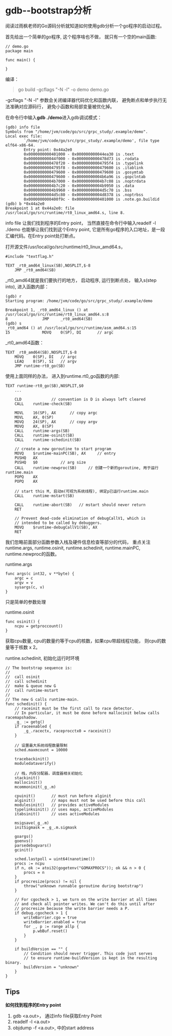 # gdb--bootstrap分析

阅读过雨枫老师的Go源码分析就知道如何使用gdb分析一个go程序的启动过程。

首先给出一个简单的go程序, 这个程序啥也不做， 就只有一个空的main函数:

```golang
// demo.go
package main

func main() {
    
}
```

编译：

> go build -gcflags "-N -l" -o demo demo.go

-gcflags "-N -l" 参数会关闭编译器代码优化和函数内联， 避免断点和单步执行无法准确对应源码行， 避免小函数和局部变量被优化掉。

在命令行中输入**gdb ./demo**进入gdb调试模式：

```
(gdb) info file
Symbols from "/home/jvm/code/go/src/grpc_study/.example/demo".
Local exec file:
        `/home/jvm/code/go/src/grpc_study/.example/demo', file type elf64-x86-64.
        Entry point: 0x44a2e0
        0x0000000000401000 - 0x000000000044ea30 is .text
        0x000000000044f000 - 0x0000000000478d73 is .rodata
        0x0000000000478f20 - 0x00000000004795f4 is .typelink
        0x00000000004795f8 - 0x0000000000479600 is .itablink
        0x0000000000479600 - 0x0000000000479600 is .gosymtab
        0x0000000000479600 - 0x00000000004b6a96 is .gopclntab
        0x00000000004b7000 - 0x00000000004b7c08 is .noptrdata
        0x00000000004b7c20 - 0x00000000004b9950 is .data
        0x00000000004b9960 - 0x00000000004d5c70 is .bss
        0x00000000004d5c80 - 0x00000000004d8378 is .noptrbss
        0x0000000000400f9c - 0x0000000000401000 is .note.go.buildid
(gdb) b *0x44a2e0
Breakpoint 1 at 0x44a2e0: file /usr/local/go/src/runtime/rt0_linux_amd64.s, line 8.
```

info file 让我们找到程序的Entry point， 当然直接在命令行中输入readelf -l ./demo 也能够让我们找到这个Entry point, 它是所有go程序的入口地址，是一段汇编代码。在Entry point处打断点。

打开源文件/usr/local/go/src/runtime/rt0_linux_amd64.s，

```assembly
#include "textflag.h"

TEXT _rt0_amd64_linux(SB),NOSPLIT,$-8
	JMP	_rt0_amd64(SB)
```

_rt0_amd64就是我们要执行的地方， 启动程序, 运行到断点处， 输入s(step into), 进入函数内部：

```
(gdb) r
Starting program: /home/jvm/code/go/src/grpc_study/.example/demo 

Breakpoint 1, _rt0_amd64_linux () at /usr/local/go/src/runtime/rt0_linux_amd64.s:8
8               JMP     _rt0_amd64(SB)
(gdb) s
_rt0_amd64 () at /usr/local/go/src/runtime/asm_amd64.s:15
15              MOVQ    0(SP), DI       // argc
```

_rt0_amd64函数：

```assembly
TEXT _rt0_amd64(SB),NOSPLIT,$-8
	MOVQ	0(SP), DI	// argc
	LEAQ	8(SP), SI	// argv
	JMP	runtime·rt0_go(SB)
```

使用上面同样的办法， 进入到runtime.rt0_go函数的内部:

```assembly
TEXT runtime·rt0_go(SB),NOSPLIT,$0
	...

	CLD				// convention is D is always left cleared
	CALL	runtime·check(SB)

	MOVL	16(SP), AX		// copy argc
	MOVL	AX, 0(SP)
	MOVQ	24(SP), AX		// copy argv
	MOVQ	AX, 8(SP)
	CALL	runtime·args(SB)
	CALL	runtime·osinit(SB)
	CALL	runtime·schedinit(SB)

	// create a new goroutine to start program
	MOVQ	$runtime·mainPC(SB), AX		// entry
	PUSHQ	AX
	PUSHQ	$0			// arg size
	CALL	runtime·newproc(SB)     // 创建一个新的goroutine, 用于运行runtime.main
	POPQ	AX
	POPQ	AX

	// start this M, 启动m(可视为系统线程), 绑定p已运行runtime.main
	CALL	runtime·mstart(SB)

	CALL	runtime·abort(SB)	// mstart should never return
	RET

	// Prevent dead-code elimination of debugCallV1, which is
	// intended to be called by debuggers.
	MOVQ	$runtime·debugCallV1(SB), AX
	RET
```

我们忽略前面部分函数参数入栈及硬件信息检查等部分的代码， 重点关注runtime.args, runtime.osinit, runtime.schedinit, runtime.mainPC, runtime.newproc的函数。

runtime.args

```golang
func args(c int32, v **byte) {
	argc = c
	argv = v
	sysargs(c, v)
}
```

只是简单的参数处理

runtime.osinit

```golang
func osinit() {
	ncpu = getproccount()
}
```

获取cpu数量, cpu的数量约等于cpu的核数，如果cpu带超线程功能， 则cpu的数量等于核数 x 2。

runtine.schedinit, 初始化运行时环境

```golang
// The bootstrap sequence is:
//
//	call osinit
//	call schedinit
//	make & queue new G
//	call runtime·mstart
//
// The new G calls runtime·main.
func schedinit() {
	// raceinit must be the first call to race detector.
	// In particular, it must be done before mallocinit below calls racemapshadow.
	_g_ := getg()
	if raceenabled {
		_g_.racectx, raceprocctx0 = raceinit()
	}
	
	// 设置最大系统线程数量限制
	sched.maxmcount = 10000
	
	tracebackinit()
	moduledataverify()
	
	// 栈，内存分配器，调度器相关初始化
	stackinit()
	mallocinit()
	mcommoninit(_g_.m)
	
	cpuinit()       // must run before alginit
	alginit()       // maps must not be used before this call
	modulesinit()   // provides activeModules
	typelinksinit() // uses maps, activeModules
	itabsinit()     // uses activeModules

	msigsave(_g_.m)
	initSigmask = _g_.m.sigmask

	goargs()
	goenvs()
	parsedebugvars()
	gcinit()

	sched.lastpoll = uint64(nanotime())
	procs := ncpu
	if n, ok := atoi32(gogetenv("GOMAXPROCS")); ok && n > 0 {
		procs = n
	}
	if procresize(procs) != nil {
		throw("unknown runnable goroutine during bootstrap")
	}

	// For cgocheck > 1, we turn on the write barrier at all times
	// and check all pointer writes. We can't do this until after
	// procresize because the write barrier needs a P.
	if debug.cgocheck > 1 {
		writeBarrier.cgo = true
		writeBarrier.enabled = true
		for _, p := range allp {
			p.wbBuf.reset()
		}
	}

	if buildVersion == "" {
		// Condition should never trigger. This code just serves
		// to ensure runtime·buildVersion is kept in the resulting binary.
		buildVersion = "unknown"
	}
}
```



## Tips

**如何找到程序的Entry point**

1. gdb <a.out>， 通过info file获取Entry Point
2. readelf -l <a.out>
3. objdump -f <a.out>, 中的start address